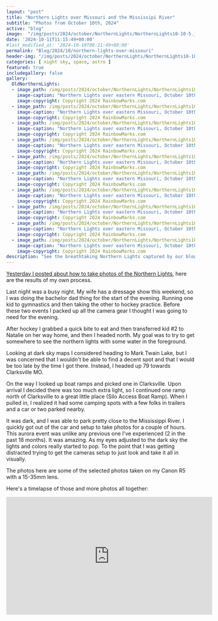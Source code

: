 ```yaml
---
layout: "post"
title: "Northern Lights over Missouri and the Mississipi River"
subtitle: "Photos from October 10th, 2024"
active: "blog"
image:  "/img/posts/2024/october/NorthernLights/NorthernLights10-10-5.jpg"
date: '2024-10-11T11:15:49+00:00'
#last_modified_at: '2024-10-10T08:21:49+00:00'
permalink: "Blog/2024/10/northern-lights-over-missouri"
header-img: "/img/posts/2024/october/NorthernLights/NorthernLights10-10-1.jpg"
categories: [ night sky, space, astro ]
featured: true
includegallery: false
gallery:
  OldNorthernLights:
  - image_path: /img/posts/2024/october/NorthernLights/NorthernLights10-10-1.jpg
    image-caption: "Northern Lights over eastern Missouri, October 10th, 2024"
    image-copyright: Copyright 2024 RainbowMarks.com
  - image_path: /img/posts/2024/october/NorthernLights/NorthernLights10-10-2.jpg
    image-caption: "Northern Lights over eastern Missouri, October 10th, 2024"
    image-copyright: Copyright 2024 RainbowMarks.com
  - image_path: /img/posts/2024/october/NorthernLights/NorthernLights10-10-3.jpg
    image-caption: "Northern Lights over eastern Missouri, October 10th, 2024"
    image-copyright: Copyright 2024 RainbowMarks.com
  - image_path: /img/posts/2024/october/NorthernLights/NorthernLights10-10-4.jpg
    image-caption: "Northern Lights over eastern Missouri, October 10th, 2024"
    image-copyright: Copyright 2024 RainbowMarks.com
  - image_path: /img/posts/2024/october/NorthernLights/NorthernLights10-10-5.jpg
    image-caption: "Northern Lights over eastern Missouri, October 10th, 2024"
    image-copyright: Copyright 2024 RainbowMarks.com
  - image_path: /img/posts/2024/october/NorthernLights/NorthernLights10-10-6.jpg
    image-caption: "Northern Lights over eastern Missouri, October 10th, 2024"
    image-copyright: Copyright 2024 RainbowMarks.com
  - image_path: /img/posts/2024/october/NorthernLights/NorthernLights10-10-7.jpg
    image-caption: "Northern Lights over eastern Missouri, October 10th, 2024"
    image-copyright: Copyright 2024 RainbowMarks.com
  - image_path: /img/posts/2024/october/NorthernLights/NorthernLights10-10-8.jpg
    image-caption: "Northern Lights over eastern Missouri, October 10th, 2024"
    image-copyright: Copyright 2024 RainbowMarks.com
  - image_path: /img/posts/2024/october/NorthernLights/NorthernLights10-10-9.jpg
    image-caption: "Northern Lights over eastern Missouri, October 10th, 2024"
    image-copyright: Copyright 2024 RainbowMarks.com
  - image_path: /img/posts/2024/october/NorthernLights/NorthernLights10-10-10.jpg
    image-caption: "Northern Lights over eastern Missouri, October 10th, 2024"
    image-copyright: Copyright 2024 RainbowMarks.com
description: "See the breathtaking Northern Lights captured by our blogger with a Canon R5. Experience the photographic journey and enjoy the stunning timelapse!"
---
```

[Yesterday I posted about how to take photos of the Northern Lights](/Blog/2024/10/how-to-photograph-the-northern-lights), here are the results of my own process.

Last night was a busy night. My wife has a dressage show this weekend, so I was doing the bachelor dad thing for the start of the evening. Running one kid to gymnastics and then taking the other to hockey practice. Before these two events I packed up all the camera gear I thought I was going to need for the evening. 

After hockey I grabbed a quick bite to eat and then transferred kid #2 to Natalie on her way home, and then I headed north. My goal was to try to get somewhere to see the northern lights with some water in the foreground.

Looking at dark sky maps I considered heading to Mark Twain Lake, but I was concerned that I wouldn't be able to find a decent spot and that I would be too late by the time I got there. Instead, I headed up 79 towards Clarksville MO. 

On the way I looked up boat ramps and picked one in Clarksville. Upon arrival I decided there was too much extra light, so I continued one ramp north of Clarksville to a great little place (Silo Access Boat Ramp). When I pulled in, I realized it had some camping spots with a few folks in trailers and a car or two parked nearby. 

It was dark, and I was able to park pretty close to the Mississippi River. I quickly got out of the car and setup to take photos for a couple of hours. This aurora event was unlike any previous one I've experienced (2 in the past 18 months). It was amazing. As my eyes adjusted to the dark sky the lights and colors really started to pop. To the point that I was getting distracted trying to get the cameras setup to just look and take it all in visually.

The photos here are some of the selected photos taken on my Canon R5 with a 15-35mm lens.

Here's a timelapse of those and more photos all together:

<iframe width="550" height="315" src="https://www.youtube.com/embed/HaXKIvGcx60?si=HgiuOvghybsE1yHr" title="YouTube video player" frameborder="0" allow="accelerometer; autoplay; clipboard-write; encrypted-media; gyroscope; picture-in-picture; web-share" referrerpolicy="strict-origin-when-cross-origin" allowfullscreen></iframe>
